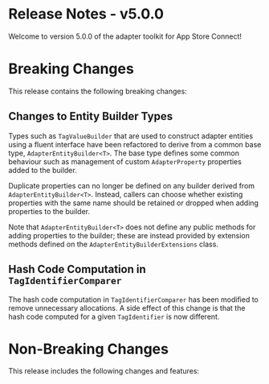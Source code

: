 # Release Notes - v5.0.0

Welcome to version 5.0.0 of the adapter toolkit for App Store Connect!


# Breaking Changes

This release contains the following breaking changes:


## Changes to Entity Builder Types

Types such as `TagValueBuilder` that are used to construct adapter entities using a fluent interface have been refactored to derive from a common base type, `AdapterEntityBuilder<T>`. The base type defines some common behaviour such as management of custom `AdapterProperty` properties added to the builder.

Duplicate properties can no longer be defined on any builder derived from `AdapterEntityBuilder<T>`. Instead, callers can choose whether existing properties with the same name should be retained or dropped when adding properties to the builder.

Note that `AdapterEntityBuilder<T>` does not define any public methods for adding properties to the builder; these are instead provided by extension methods defined on the `AdapterEntityBuilderExtensions` class.


## Hash Code Computation in `TagIdentifierComparer`

The hash code computation in `TagIdentifierComparer` has been modified to remove unnecessary allocations. A side effect of this change is that the hash code computed for a given `TagIdentifier` is now different.


# Non-Breaking Changes

This release includes the following changes and features:

